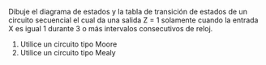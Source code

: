 Dibuje el diagrama de estados y la tabla de transición de estados de un circuito secuencial el cual da una salida Z = 1 solamente cuando la entrada X es igual 1 durante 3 o más intervalos consecutivos de reloj. 
1. Utilice un circuito tipo Moore 
2. Utilice un circuito tipo Mealy

